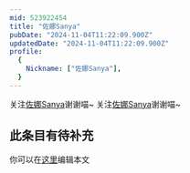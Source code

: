 ```yaml
---
mid: 523922454
title: "佐娜Sanya"
pubDate: "2024-11-04T11:22:09.900Z"
updatedDate: "2024-11-04T11:22:09.900Z"
profile:
  {
    Nickname: ["佐娜Sanya"],
  }
---
```


关注[佐娜Sanya](https://space.bilibili.com/523922454)谢谢喵~ 关注[佐娜Sanya](https://space.bilibili.com/523922454)谢谢喵~

## 此条目有待补充
你可以在[这里](https://github.com/Yuhanawa/VTuber.ICU-Content/edit/master/v/佐娜Sanya/index.md)编辑本文
